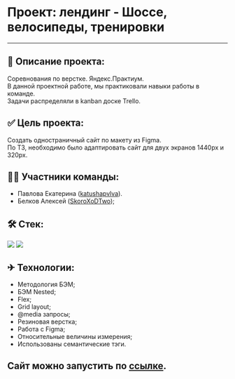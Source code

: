 # Проект: лендинг - Шоссе, велосипеды, тренировки
------

## 📖 Описание проекта:
Соревнования по верстке. Яндекс.Практиум.<br>
В данной проектной работе, мы практиковали навыки работы в команде.<br>
Задачи распределяли в kanban доске Trello.

## ✅ Цель проекта:
Создать одностраничный сайт по макету из Figma.<br>
По ТЗ, необходимо было адаптировать сайт для двух экранов 1440px и 320px.

## 👨‍🚒 Участники команды:
* Павлова Екатерина ([katushapvlva](https://github.com/katushapvlva/)).
* Белков Алексей ([SkoroXoDTwo](https://github.com/SkoroXoDTwo/));

## 🛠 Стек:
<p>
  <img src="https://img.shields.io/badge/Html-gray?style=for-the-badge&logo=HTML5&logoColor=red/">
  <img src="https://img.shields.io/badge/CSS-gray?style=for-the-badge&logo=CSS3&logoColor=orange/"> 
</p>

## ✈ Технологии:
* Методология БЭМ;
* БЭМ Nested;
* Flex;
* Grid layout;
* @media запросы;
* Резиновая верстка;
* Работа с Figma;
* Относительные величины измерения;
* Использованы семантические тэги.

## Сайт можно запустить по [ссылке](https://skoroxodtwo.github.io/sprint-3-competitions/).
